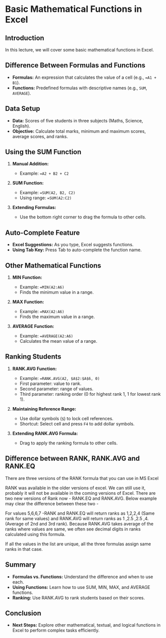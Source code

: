 # Basic Mathematical Functions in Excel

## Introduction
In this lecture, we will cover some basic mathematical functions in Excel. 

## Difference Between Formulas and Functions
- **Formulas:** An expression that calculates the value of a cell (e.g., `=A1 + B1`).
- **Functions:** Predefined formulas with descriptive names (e.g., `SUM`, `AVERAGE`).

## Data Setup
- **Data:** Scores of five students in three subjects (Maths, Science, English).
- **Objective:** Calculate total marks, minimum and maximum scores, average scores, and ranks.

## Using the SUM Function
1. **Manual Addition:**
   - Example: `=A2 + B2 + C2`
2. **SUM Function:**
   - Example: `=SUM(A2, B2, C2)`
   - Using range: `=SUM(A2:C2)`

3. **Extending Formulas:**
   - Use the bottom right corner to drag the formula to other cells.

## Auto-Complete Feature
- **Excel Suggestions:** As you type, Excel suggests functions.
- **Using Tab Key:** Press Tab to auto-complete the function name.

## Other Mathematical Functions
1. **MIN Function:**
   - Example: `=MIN(A2:A6)`
   - Finds the minimum value in a range.

2. **MAX Function:**
   - Example: `=MAX(A2:A6)`
   - Finds the maximum value in a range.

3. **AVERAGE Function:**
   - Example: `=AVERAGE(A2:A6)`
   - Calculates the mean value of a range.

## Ranking Students
1. **RANK.AVG Function:**
   - Example: `=RANK.AVG(A2, $A$2:$A$6, 0)`
   - First parameter: value to rank.
   - Second parameter: range of values.
   - Third parameter: ranking order (0 for highest rank 1, 1 for lowest rank 1).

2. **Maintaining Reference Range:**
   - Use dollar symbols (`$`) to lock cell references.
   - Shortcut: Select cell and press `F4` to add dollar symbols.

3. **Extending RANK.AVG Formula:**
   - Drag to apply the ranking formula to other cells.


## Difference between RANK, RANK.AVG and RANK.EQ
There are three versions of the RANK formula that you can use in MS Excel

RANK was available in the older versions of excel. We can still use it, probably it will not be available in the coming versions of Excel. There are two new versions of Rank now - RANK.EQ and RANK.AVG. Below example may clear the difference between these two -

For values 5,6,6,7 -RANK and RANK.EQ will return ranks as 1,2,2,4 (Same rank for same values) and RANK.AVG will return ranks as 1 ,2.5 ,2.5 ,4. (Average of 2nd and 3rd rank). Because RANK.AVG takes average of the ranks where values are same, we often see decimal digits in ranks calculated using this formula.

If all the values in the list are unique, all the three formulas assign same ranks in that case.

## Summary
- **Formulas vs. Functions:** Understand the difference and when to use each.
- **Using Functions:** Learn how to use SUM, MIN, MAX, and AVERAGE functions.
- **Ranking:** Use RANK.AVG to rank students based on their scores.

## Conclusion
- **Next Steps:** Explore other mathematical, textual, and logical functions in Excel to perform complex tasks efficiently.
